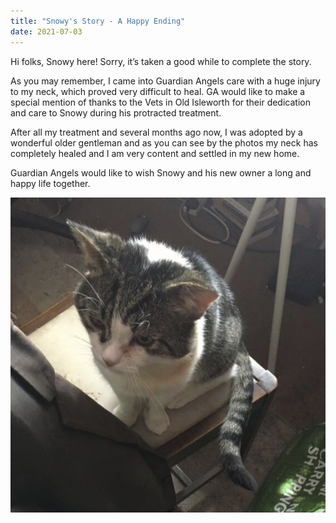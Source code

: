 ```yaml
---
title: "Snowy's Story - A Happy Ending"
date: 2021-07-03
---
```


Hi folks, Snowy here! Sorry, it’s taken a good while to complete the story.

As you may remember, I came into Guardian Angels care with a huge injury to my neck, which proved very difficult to heal. GA would like to make a special mention of thanks to the Vets in Old Isleworth
for their dedication and care to Snowy during his protracted treatment.

After all my treatment and several months ago now, I was adopted by a wonderful older gentleman and as you can see by the photos my neck has completely healed and I am very content and settled in my
new home.

Guardian Angels would like to wish Snowy and his new owner a long and happy life together.

![](/blog/snowy-happy-end.jpeg)
